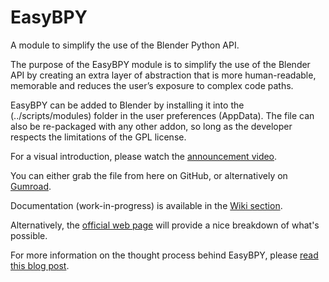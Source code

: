 # EasyBPY
A module to simplify the use of the Blender Python API.

The purpose of the EasyBPY module is to simplify the use of the Blender API by creating an extra layer of abstraction that is more human-readable, memorable and reduces the user’s exposure to complex code paths.

EasyBPY can be added to Blender by installing it into the (../scripts/modules) folder in the user preferences (AppData). The file can also be re-packaged with any other addon, so long as the developer respects the limitations of the GPL license.

For a visual introduction, please watch the [announcement video](https://www.youtube.com/watch?v=ybnapDe4-Ts).

You can either grab the file from here on GitHub, or alternatively on [Gumroad](https://gumroad.com/l/easybpy).

Documentation (work-in-progress) is available in the [Wiki section](https://github.com/curtisjamesholt/EasyBPY/wiki).

Alternatively, the [official web page](https://curtisholt.online/easybpy) will provide a nice breakdown of what's possible.

For more information on the thought process behind EasyBPY, please [read this blog post](https://curtisholt.online/blog/easybpy).
